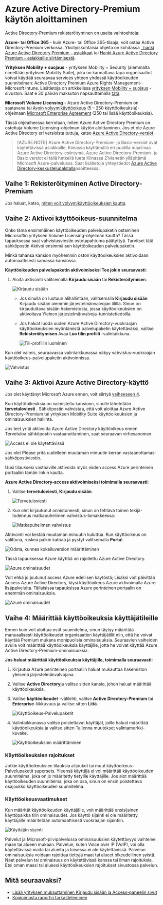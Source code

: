 <properties
    pageTitle="Azure Active Directory-Premium käytön aloittaminen"
    description="Aihe, jossa kerrotaan tilaaminen Azure Active Directory-Premium Editionin Volume Licensing-web-sivuston kautta."
    services="active-directory"
    documentationCenter=""
    authors="markusvi"
    manager="femila" 
    editor=""/>

<tags
    ms.service="active-directory"
    ms.workload="infrastructure-services"
    ms.tgt_pltfrm="na"
    ms.devlang="na"
    ms.topic="get-started-article"
    ms.date="08/16/2016"
    ms.author="markvi"/>

# <a name="getting-started-with-azure-active-directory-premium"></a>Azure Active Directory-Premium käytön aloittaminen


Active Directory-Premium rekisteröityminen on useita vaihtoehtoja: 

**Azure- tai Office 365** - kuin Azure- tai Office 365-tilaaja, voit ostaa Active Directory-Premium verkossa. Yksityiskohtaisia ohjeita on kohdassa [, hanki Azure Active Directory Premium - asiakkaat](https://channel9.msdn.com/Series/Azure-Active-Directory-Videos-Demos/How-to-Purchase-Azure-Active-Directory-Premium-Existing-Customer) tai [Hanki Azure Active Directory Premium - asiakkaille siirtämisestä](https://channel9.msdn.com/Series/Azure-Active-Directory-Videos-Demos/How-to-Purchase-Azure-Active-Directory-Premium-New-Customers).  

**Yrityksen Mobility + suojaus** - yrityksen Mobility + Security (aiemmalta nimeltään yrityksen Mobility Suite), joka on kannattava tapa organisaatiot voivat käyttää seuraavaa services yhteen yhdessä käyttöoikeuden suunnitelman: Active Directory Premium Azure Rights Management-Microsoft Intune. Lisätietoja on artikkelissa [yrityksen Mobility + suojaus](https://www.microsoft.com/en-us/server-cloud/enterprise-mobility/overview.aspx) -sivuston. Saat e 30 päivän maksuton napsauttamalla [tätä](https://portal.office.com/Signup/Signup.aspx?OfferId=2E63A04D-BE0B-4A0F-A8CF-407C1C299221&dl=EMS&ali=1#0).


**Microsoft Volume Licensing** - Azure Active Directory-Premium on saatavana tai [Avoin volyymikäyttöoikeus](https://www.microsoft.com/en-us/licensing/licensing-programs/open-license.aspx) (5 – 250 käyttöoikeuksia)-ohjelmaan [Microsoft Enterprise Agreement](https://www.microsoft.com/en-us/licensing/licensing-programs/enterprise.aspx) (250 tai lisää käyttöoikeuksia).


Tässä ohjeaiheessa kerrotaan, miten Azure Active Directory Premium on ostettuja Volume Licensing-ohjelman käytön aloittaminen. Jos et ole Azure Active Directory eri versioista tuttuja, katso [Azure Active Directory-versiot](active-directory-editions.md).  

> [AZURE.NOTE]
Azure Active Directory-Premium- ja Basic-versiot ovat käytettävissä asiakkaille, Kiinassa käyttämällä eri puolilla maailmaa Azure Active Directory-esiintymä. Azure Active Directory-Premium- ja Basic versiot ei tällä hetkellä tueta Kiinassa 21vianetin ylläpitämä Microsoft Azure-palvelussa. Saat lisätietoja yhteystiedot [Azure Active Directory-keskustelupalstalla](https://feedback.azure.com/forums/169401-azure-active-directory/)osoitteessa.




## <a name="step-1-sign-up-for-active-directory-premium"></a>Vaihe 1: Rekisteröityminen Active Directory-Premium

Jos haluat, katso, [miten voit volyymikäyttöoikeuksien kautta](http://www.microsoft.com/en-us/licensing/how-to-buy/how-to-buy.aspx).



## <a name="step-2-activate-your-license-plan"></a>Vaihe 2: Aktivoi käyttöoikeus-suunnitelma

Onko tämä ensimmäinen käyttöoikeuden palvelupaketin ostaminen Microsoftin yrityksen Volume Licensing-ohjelman kautta?
Tässä tapauksessa saat vahvistusviestin ostotapahtuma päätyttyä.
Tarvitset tätä sähköpostin Aktivoi ensimmäisen käyttöoikeuden palvelupaketin.

Minkä tahansa kansion myöhemmin oston käyttöoikeuksien aktivoidaan automaattisesti samassa kansiossa.



**Käyttöoikeuden palvelupaketin aktivoimiseksi Tee jokin seuraavasti:**


1. Aloita aktivointi valitsemalla **Kirjaudu sisään** tai **Rekisteröitymisen**.

    ![Kirjaudu sisään][1]



    - Jos sinulla on luotuun alihallintaan, valitsemalla **Kirjaudu sisään** Kirjaudu sisään aiemmin järjestelmänvalvojan tilillä. Sinun on kirjauduttava sisään hakemistosta, jossa käyttöoikeuksien on aktivoitava Yleinen järjestelmänvalvoja-tunnistetiedoilla.

    - Jos haluat luoda uuden Azure Active Directory-vuokraajan käyttöoikeuksien myöntämistä palvelupaketin käytettäväksi, valitse **Rekisteröitymisen** Avaa **Luo tilin profiili** -valintaikkuna.

        ![Tili-profiilin luominen][2]

Kun olet valmis, seuraavassa valintaikkunassa näkyy vahvistus-vuokraajan käyttöoikeus-palvelupaketin aktivoinnissa.

![Vahvistus][3]

## <a name="step-3-activate-your-azure-active-directory-access"></a>Vaihe 3: Aktivoi Azure Active Directory-käyttö

Jos olet käyttänyt Microsoft Azure ennen, voit siirtyä [vaiheeseen 4](#step-4-assign-license-to-user-accounts). 

Kun käyttöoikeuksia on valmisteltu kansioon, sinulle lähetetään **tervetuloviesti** . Sähköpostin vahvistaa, että voit aloittaa Azure Active Directory-Premium tai yrityksen Mobility Suite käyttöoikeuksien ja ominaisuuksien hallinta. 

Jos teet yritä aktivoida Azure Active Directory käyttöoikeus ennen Tervetuloa sähköpostin vastaanottaminen, saat seuraavan virhesanoman. 

![Access ei ole käytettävissä][9]

Jos olet Please yritä uudelleen muutaman minuutin kerran vastaanottamasi sähköpostiviestin.

Uusi tilauksesi vastaaville aktivoida myös niiden access Azure perinteinen portaaliin tämän linkin kautta.






**Azure Active Directory-access aktivoimiseksi toimimalla seuraavasti:**

1. Valitse **tervetuloviesti**, **Kirjaudu sisään**. 
    
    ![Tervetuloviesti][4]

2. Kun olet kirjautunut onnistuneesti, sinun on tehtävä toinen tekijä-todennus matkapuhelimen vahvistus-lomakkeessa:

    ![Matkapuhelimen vahvistus][5]

Aktivointi voi kestää muutaman minuutin kuluttua. Kun käyttöoikeus on valittuna, ruskea palkin katoaa ja pystyt valitsemalla **Portal**.

![Odota, kunnes kokeiluversion määrittäminen][6]

Tässä tapauksessa Azure käyttöä on rajoitettu Azure Active Directory.

![Azure ominaisuudet][7]

Voit ehkä jo joutunut access Azure edellisen käytöstä; Lisäksi voit päivittää Access Azure Active Directory, täysi käyttöoikeus Azure aktivoimalla Azure lisäpalveluita. Tällaisissa tapauksissa Azure perinteinen portaalin on enemmän ominaisuuksia.

![Azure ominaisuudet][8]



## <a name="step-4-assign-license-to-user-accounts"></a>Vaihe 4: Määrittää käyttöoikeuksia käyttäjätileille

Ennen kuin voit aloittaa ostit suunnitelma, sinun täytyy määrittää manuaalisesti käyttöoikeudet organisaation käyttäjätilit niin, että he voivat käyttää Premium mukana monipuolisia ominaisuuksia. Seuraavien vaiheiden avulla voit määrittää käyttöoikeuksia käyttäjille, jotta he voivat käyttää Azure Active Directory-Premium-ominaisuuksia.

**Jos haluat määrittää käyttöoikeuksia käyttäjille, toimimalla seuraavasti:**

1. Kirjautua Azure perinteinen portaaliin haluat mukauttaa hakemiston yleisenä järjestelmänvalvojana.
2. Valitse **Active Directory**ja valitse sitten kansio, johon haluat määrittää käyttöoikeuksia.
3. Valitse **käyttöoikeudet** -välilehti, valitse **Active Directory-Premium** tai **Enterprise**-liikkuvuus ja valitse sitten **Liitä**.

    ![Käyttöoikeus-Palvelupaketit][10]

4. Valintaikkunassa valitse poistettavat käyttäjät, joille haluat määrittää käyttöoikeuksia ja valitse sitten Tallenna muutokset valintamerkki-kuvake.

    ![Käyttöoikeuksien määrittäminen][11]

### <a name="license-restrictions"></a>Käyttöoikeuksien rajoitukset

Jotkin käyttöoikeuksien tilauksia alijoukot tai muut käyttöoikeus-Palvelupaketit supersets. Yleensä käyttäjä ei voi määrittää käyttöoikeuden suunnitelma, joka on jo määritetty tietyille käyttäjille. Jos aiot määrittää käyttöoikeuden suunnitelma, joka on osa, sinun on ensin poistettava osajoukko käyttöoikeuden suunnitelma.

### <a name="license-requirements"></a>Käyttöoikeusvaatimukset

Kun määrität käyttöoikeuden käyttäjälle, voit määrittää ensisijainen käyttöpaikka tilin ominaisuudet. Jos käyttö sijainti ei ole määritetty, käyttäjälle määritetään automaattisesti vuokraajan sijaintiin.

![Käyttäjän sijainti][12]

Palvelut ja Microsoft-pilvipalvelussa ominaisuuksien käytettävyys vaihtelee maan tai alueen mukaan. Palvelun, kuten Voice over IP (VoIP), voi olla käytettävissä maita tai alueita ja toisessa ei ole käytettävissä. Palvelun ominaisuuksia voidaan rajoittaa tiettyjä maat tai alueet oikeudellinen syistä. Näet palvelun tai ominaisuus on käytettävissä kanssa tai ilman rajoituksia, Etsi oman maasi tai alueesi käyttöoikeuksien rajoitukset sivustossa palvelun.

## <a name="whats-next"></a>Mitä seuraavaksi?

- [Lisää yrityksen mukauttaminen Kirjaudu sisään ja Access-paneelin sivut](active-directory-add-company-branding.md)
- [Kopioimasta raportin tarkasteleminen](active-directory-view-access-usage-reports.md)

<!--Image references-->
[1]: ./media/active-directory-get-started-premium/MOLSEmail.png
[2]: ./media/active-directory-get-started-premium/MOLSAccountProfile.png
[3]: ./media/active-directory-get-started-premium/MOLSThankYou.png
[4]: ./media/active-directory-get-started-premium/AADEmail.png
[5]: ./media/active-directory-get-started-premium/SignUppage.png
[6]: ./media/active-directory-get-started-premium/Subscriptionspage.png
[7]: ./media/active-directory-get-started-premium/Premiuminportal.png
[8]: ./media/active-directory-get-started-premium/Premiuminportal_large.png
[9]: ./media/active-directory-get-started-premium/Signuppage_oops.png
[10]: ./media/active-directory-get-started-premium/contosolicenseplan.png
[11]: ./media/active-directory-get-started-premium/Assignlicensespicker.png
[12]: ./media/active-directory-get-started-premium/Usagelocation.png
